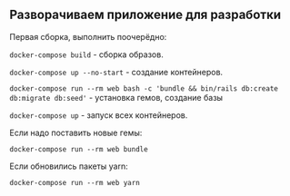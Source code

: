 ## Разворачиваем приложение для разработки
Первая сборка, выполнить поочерёдно:

`docker-compose build` - сборка образов.

`docker-compose up --no-start` - создание контейнеров.

`docker-compose run --rm web bash -c 'bundle && bin/rails db:create db:migrate db:seed'` - установка гемов, создание базы

`docker-compose up` - запуск всех контейнеров.

Если надо поставить новые гемы:

`docker-compose run --rm web bundle`

Если обновились пакеты yarn:

`docker-compose run --rm web yarn`